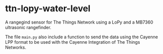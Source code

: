 # ttn-lopy-water-level

A rangegind sensor for The Things Network using a LoPy and a MB7360 ultrasonic rangefinder.

The file `main.py` also include a function to send the data using the Cayenne LPP format to be used with the Cayenne Integration of The Things Networks.
